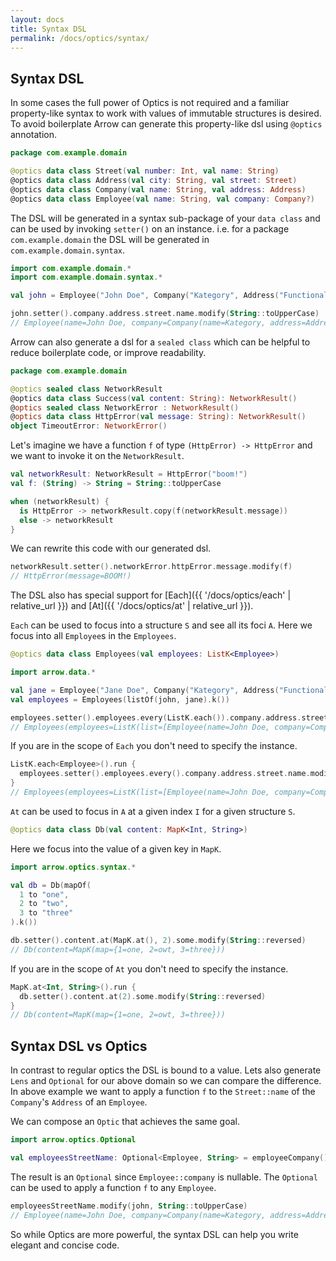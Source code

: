 ```yaml
---
layout: docs
title: Syntax DSL
permalink: /docs/optics/syntax/
---
```


## Syntax DSL

In some cases the full power of Optics is not required and a familiar property-like syntax to work with values of immutable structures is desired.
To avoid boilerplate Arrow can generate this property-like dsl using `@optics` annotation.

```kotlin
package com.example.domain

@optics data class Street(val number: Int, val name: String)
@optics data class Address(val city: String, val street: Street)
@optics data class Company(val name: String, val address: Address)
@optics data class Employee(val name: String, val company: Company?)
```

The DSL will be generated in a syntax sub-package of your `data class` and can be used by invoking `setter()` on an instance. i.e. for a package `com.example.domain` the DSL will be generated in `com.example.domain.syntax`.

```kotlin
import com.example.domain.*
import com.example.domain.syntax.*

val john = Employee("John Doe", Company("Kategory", Address("Functional city", Street(42, "lambda street"))))

john.setter().company.address.street.name.modify(String::toUpperCase)
// Employee(name=John Doe, company=Company(name=Kategory, address=Address(city=Functional city, street=Street(number=42, name=LAMBDA STREET))))
```

Arrow can also generate a dsl for a `sealed class` which can be helpful to reduce boilerplate code, or improve readability.

```kotlin
package com.example.domain

@optics sealed class NetworkResult
@optics data class Success(val content: String): NetworkResult()
@optics sealed class NetworkError : NetworkResult()
@optics data class HttpError(val message: String): NetworkResult()
object TimeoutError: NetworkError()
```

Let's imagine we have a function `f` of type `(HttpError) -> HttpError` and we want to invoke it on the `NetworkResult`.

```kotlin
val networkResult: NetworkResult = HttpError("boom!")
val f: (String) -> String = String::toUpperCase

when (networkResult) {
  is HttpError -> networkResult.copy(f(networkResult.message))
  else -> networkResult
}
```

We can rewrite this code with our generated dsl.

```kotlin
networkResult.setter().networkError.httpError.message.modify(f)
// HttpError(message=BOOM!)
```

The DSL also has special support for [Each]({{ '/docs/optics/each' | relative_url }}) and [At]({{ '/docs/optics/at' | relative_url }}).

`Each` can be used to focus into a structure `S` and see all its foci `A`. Here we focus into all `Employee`s in the `Employees`.

```kotlin
@optics data class Employees(val employees: ListK<Employee>)
```

```kotlin
import arrow.data.*

val jane = Employee("Jane Doe", Company("Kategory", Address("Functional city", Street(42, "lambda street"))))
val employees = Employees(listOf(john, jane).k())

employees.setter().employees.every(ListK.each()).company.address.street.name.modify(String::capitalize)
// Employees(employees=ListK(list=[Employee(name=John Doe, company=Company(name=Kategory, address=Address(city=Functional city, street=Street(number=42, name=Lambda street)))), Employee(name=Jane Doe, company=Company(name=Kategory, address=Address(city=Functional city, street=Street(number=42, name=Lambda street))))]))
```

If you are in the scope of `Each` you don't need to specify the instance.

```kotlin
ListK.each<Employee>().run {
  employees.setter().employees.every().company.address.street.name.modify(String::capitalize)
}
// Employees(employees=ListK(list=[Employee(name=John Doe, company=Company(name=Kategory, address=Address(city=Functional city, street=Street(number=42, name=Lambda street)))), Employee(name=Jane Doe, company=Company(name=Kategory, address=Address(city=Functional city, street=Street(number=42, name=Lambda street))))]))
```

`At` can be used to focus in `A` at a given index `I` for a given structure `S`.

```kotlin
@optics data class Db(val content: MapK<Int, String>)
```

Here we focus into the value of a given key in `MapK`.

```kotlin
import arrow.optics.syntax.*

val db = Db(mapOf(
  1 to "one",
  2 to "two",
  3 to "three"
).k())

db.setter().content.at(MapK.at(), 2).some.modify(String::reversed)
// Db(content=MapK(map={1=one, 2=owt, 3=three}))
```

If you are in the scope of `At` you don't need to specify the instance.

```kotlin
MapK.at<Int, String>().run {
  db.setter().content.at(2).some.modify(String::reversed)
}
// Db(content=MapK(map={1=one, 2=owt, 3=three}))
```

## Syntax DSL vs Optics

In contrast to regular optics the DSL is bound to a value. Lets also generate `Lens` and `Optional` for our above domain so we can compare the difference.
In above example we want to apply a function `f` to the `Street::name` of the `Company`'s `Address` of an `Employee`.

We can compose an `Optic` that achieves the same goal.

```kotlin
import arrow.optics.Optional

val employeesStreetName: Optional<Employee, String> = employeeCompany() compose companyAddress() compose addressStreet() compose streetName()
```

The result is an `Optional` since `Employee::company` is nullable. The `Optional` can be used to apply a function `f` to any `Employee`.

```kotlin
employeesStreetName.modify(john, String::toUpperCase)
// Employee(name=John Doe, company=Company(name=Kategory, address=Address(city=Functional city, street=Street(number=42, name=LAMBDA STREET))))
```

So while Optics are more powerful, the syntax DSL can help you write elegant and concise code.
